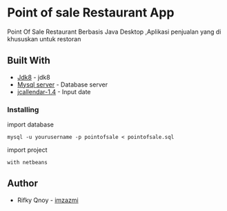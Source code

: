 # Point of sale Restaurant App
Point Of Sale Restaurant Berbasis Java Desktop ,Aplikasi penjualan yang di khususkan untuk restoran


## Built With
* [Jdk8](https://www.oracle.com/technetwork/java/javase/downloads/jdk8-downloads-2133151.html) - jdk8
* [Mysql server](https://dev.mysql.com/downloads/mysql/) - Database server
* [jcallendar-1.4](https://toedter.com/jcalendar/) - Input date



### Installing

import database

```
mysql -u yourusername -p pointofsale < pointofsale.sql
```

import project 

```
with netbeans
```

## Author
* Rifky Qnoy - [imzazmi](https://imzazmi.com)


